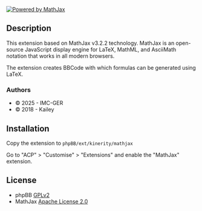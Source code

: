 [![Powered by MathJax](https://www.mathjax.org/badge/badge.gif)](http://www.mathjax.org/)

## Description
This extension based on MathJax v3.2.2 technology.
MathJax is an open-source JavaScript display engine for LaTeX, MathML, and AsciiMath notation that works in all modern browsers.

The extension creates BBCode with which formulas can be generated using LaTeX.

### Authors
* © 2025 - IMC-GER
* © 2018 - Kailey

## Installation
Copy the extension to `phpBB/ext/kinerity/mathjax`

Go to "ACP" > "Customise" > "Extensions" and enable the "MathJax" extension.

## License
* phpBB [GPLv2](https://github.com/IMC-GER/phpBB-MathJax/blob/main/LICENSE)
* MathJax [Apache License 2.0](https://github.com/mathjax/MathJax/blob/master/LICENSE)

